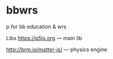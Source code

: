 # bbwrs
p for bb education &amp; wrs

Libs
https://p5js.org — main lib

http://brm.io/matter-js/ — physics engine
